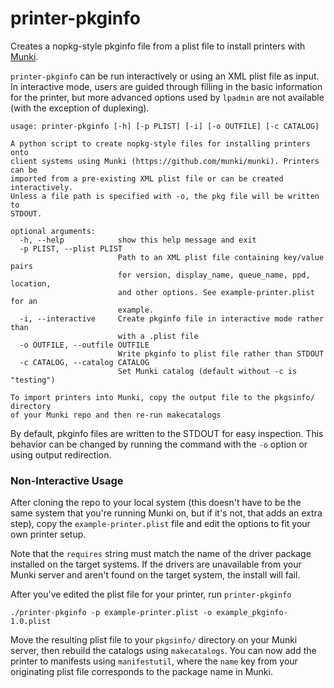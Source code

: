 printer-pkginfo
===============

Creates a nopkg-style pkginfo file from a plist file to install printers with
[Munki](https://github.com/munki/munki).

`printer-pkginfo` can be run interactively or using an XML plist file as
input. In interactive mode, users are guided through filling in the basic
information for the printer, but more advanced options used by `lpadmin`
are not available (with the exception of duplexing).

```
usage: printer-pkginfo [-h] [-p PLIST] [-i] [-o OUTFILE] [-c CATALOG]

A python script to create nopkg-style files for installing printers onto
client systems using Munki (https://github.com/munki/munki). Printers can be
imported from a pre-existing XML plist file or can be created interactively.
Unless a file path is specified with -o, the pkg file will be written to
STDOUT.

optional arguments:
  -h, --help            show this help message and exit
  -p PLIST, --plist PLIST
                        Path to an XML plist file containing key/value pairs
                        for version, display_name, queue_name, ppd, location,
                        and other options. See example-printer.plist for an
                        example.
  -i, --interactive     Create pkginfo file in interactive mode rather than
                        with a .plist file
  -o OUTFILE, --outfile OUTFILE
                        Write pkginfo to plist file rather than STDOUT
  -c CATALOG, --catalog CATALOG
                        Set Munki catalog (default without -c is "testing")

To import printers into Munki, copy the output file to the pkgsinfo/ directory
of your Munki repo and then re-run makecatalogs
```

By default, pkginfo files are written to the STDOUT for easy inspection. This
behavior can be changed by running the command with the `-o` option or using
output redirection.

### Non-Interactive Usage

After cloning the repo to your local system (this doesn't have to be the same
system that you're running Munki on, but if it's not, that adds an extra step),
copy the `example-printer.plist` file and edit the options to fit your own
printer setup.

Note that the `requires` string must match the name of the driver package
installed on the target systems. If the drivers are unavailable from your
Munki server and aren't found on the target system, the install will fail.

After you've edited the plist file for your printer, run `printer-pkginfo`

```
./printer-pkginfo -p example-printer.plist -o example_pkginfo-1.0.plist
```

Move the resulting plist file to your `pkgsinfo/` directory on your Munki
server, then rebuild the catalogs using `makecatalogs`. You can now add the
printer to manifests using `manifestutil`, where the `name` key from your
originating plist file corresponds to the package name in Munki.
